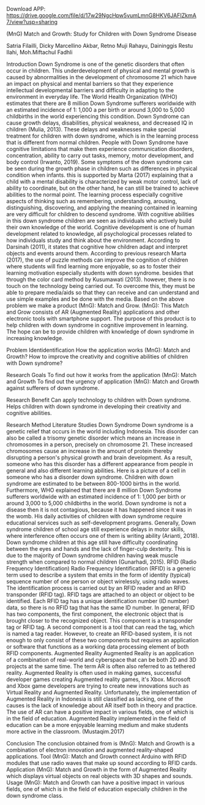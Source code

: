  Download APP: 
 https://drive.google.com/file/d/17w29NgcHpw5vumLmnG8HKV6JAFIZkmA7/view?usp=sharing
 
 
 (MnG) Match and Growth: Study for Children with Down Syndrome Disease

Satria Filailli, Dicky Marcellino Akbar, Retno Muji Rahayu, Daininggis Restu Ilahi, Moh.Miftachul Fadhli

Introduction
	Down Syndrome is one of the genetic disorders that often occur in children. This underdevelopment of physical and mental growth is caused by abnormalities in the development of chromosome 21 which have an impact on physical and mental barriers so that they experience intellectual developmental barriers and difficulty in adapting to the environment in everyday life. The World Health Organization (WHO) estimates that there are 8 million Down Syndrome sufferers worldwide with an estimated incidence of 1: 1,000 a per birth or around 3,000 to 5,000 childbirths in the world experiencing this condition. Down Syndrome can cause growth delays, disabilities, physical weakness, and decreased IQ in children (Mulia, 2013). These delays and weaknesses make special treatment for children with down syndrome, which is in the learning process that is different from normal children.	 People with Down Syndrome have cognitive limitations that make them experience communication disorders, concentration, ability to carry out tasks, memory, motor development, and body control (Irwanto, 2019). Some symptoms of the down syndrome can be seen during the growth phase in children such as differences in physical condition when infants. this is supported by Marta (2017) explaining that a child with a mental disability is characterized by weak motor control, lack of ability to coordinate, but on the other hand, he can still be trained to achieve abilities to the normal point.  The learning process especially cognitive aspects of thinking such as remembering, understanding, arousing, distinguishing, discovering, and applying the meaning contained in learning are very difficult for children to descend syndrome. With cognitive abilities in this down syndrome children are seen as individuals who actively build their own knowledge of the world. Cognitive development is one of human development related to knowledge, all psychological processes related to how individuals study and think about the environment. According to Darsinah (2011), it states that cognitive how children adapt and interpret objects and events around them.
According to previous research Marta (2017), the use of puzzle methods can improve the cognition of children where students will find learning more enjoyable, so as to foster their learning motivation especially students with down syndrome. besides that through the color card method by Kusumawati (2013). however, there is no touch on the technology being carried out. To overcome this, they must be able to prepare media/aids so that they can receive and can understand and use simple examples and be done with the media.
Based on the above problem we make a product (MnG): Match and Grow. (MnG): This Match and Grow consists of AR (Augmented Reality) applications and other electronic tools with smartphone support. The purpose of this product is to help children with down syndrome in cognitive improvement in learning. The hope can be to provide children with knowledge of down syndrome in increasing knowledge.

Problem Identidentification
How the application works (MnG): Match and Growth?
How to improve the creativity and cognitive abilities of children with Down syndrome?

Research Goals
To find out how it works from the application (MnG): Match and Growth
To find out the urgency of application (MnG): Match and Growth against sufferers of down syndrome.

Research Benefit
Can apply technology to children with Down syndrome.
Helps children with down syndrome in developing their creativity and cognitive abilities.

Research Method
Literature Studies
Down Syndrome
Down syndrome is a genetic relief that occurs in the world including Indonesia. This disorder can also be called a trisomy genetic disorder which means an increase in chromosomes in a person, precisely on chromosome 21. These increased chromosomes cause an increase in the amount of protein thereby disrupting a person's physical growth and brain development. As a result, someone who has this disorder has a different appearance from people in general and also different learning abilities. Here is a picture of a cell in someone who has a disorder down syndrome.
Children with down syndrome are estimated to be between 800-1000 births in the world. Furthermore, WHO explained that there are 8 million Down Syndrome sufferers worldwide with an estimated incidence of 1: 1,000 per birth or around 3,000 to 5,000 childbirths in the world. Down syndrome is not a disease then it is not contagious, because it has happened since it was in the womb. His daily activities of children with down syndrome require educational services such as self-development programs. Generally, Down syndrome children of school age still experience delays in motor skills, where interference often occurs one of them is writing ability (Arianti, 2018). Down syndrome children at this age still have difficulty coordinating between the eyes and hands and the lack of finger-culp dexterity. This is due to the majority of Down syndrome children having weak muscle strength when compared to normal children (Gunarhadi, 2015).
RFID (Radio Frequency Identification)
	Radio Frequency Identification (RFID) is a generic term used to describe a system that emits in the form of identity (typical) sequence number of one person or object wirelessly, using radio waves. The identification process is carried out by an RFID reader and an RFID transponder (RFID tag). RFID tags are attached to an object or object to be identified. Each RFID tag has a unique identification number (ID number) data, so there is no RFID tag that has the same ID number. In general, RFID has two components, the first component, the electronic object that is brought closer to the recognized object. This component is a transponder tag or RFID tag. A second component is a tool that can read the tag, which is named a tag reader. However, to create an RFID-based system, it is not enough to only consist of these two components but requires an application or software that functions as a working data processing element of both RFID components.
Augmented Reality
Augmented Reality is an application of a combination of real-world and cyberspace that can be both 2D and 3D projects at the same time. The term AR is often also referred to as tethered reality. Augmented Reality is often used in making games, successful developer games creating Augmented reality games, it's Xbox. Microsoft and Xbox game developers are trying to create new innovations such as Virtual Reality and Augmented Reality. Unfortunately, the implementation of Augmented Reality in Indonesia is still classified as lacking, one of the causes is the lack of knowledge about AR itself both in theory and practice. The use of AR can have a positive impact in various fields, one of which is in the field of education. Augmented Reality implemented in the field of education can be a more enjoyable learning medium and make students more active in the classroom. (Mustaqim.2017)


Conclusion
	The conclusion obtained from is (MnG): Match and Growth is a combination of electron innovation and augmented reality-shaped applications. Tool (MnG): Match and Growth connect Arduino with RFID modules that use radio waves that make up sound according to RFID cards. Application (MnG): Match and Growth in the form of Augmented Reality which displays virtual objects on real objects with 3D shapes and sounds. Usage (MnG): Match and Growth can have a positive impact in various fields, one of which is in the field of education especially children in the down syndrome class.


